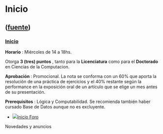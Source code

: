 # Inicio
([fuente](https://campus.exactas.uba.ar/course/view.php?id=1027))
---
### [Inicio](https://campus.exactas.uba.ar/course/view.php?id=1027&section=0)

 **Horario** : Miércoles de 14 a 18hs.

Otorga **3 (tres) puntos** , tanto para la **Licenciatura** como para el
**Doctorado** en Ciencias de la Computacion.

**Aprobación** : Promocional. La nota se conforma con un 60% que aporta la
resolución de una práctica de ejercicios y el 40% restante según la
performance en la exposición oral de un artículo que se elige un mes antes de
su presentación.

**Prerequisitos** : Lógica y Computabilidad. Se recomienda también haber
cursado Base de Datos aunque no es excluyente.

  - [![ ](https://campus.exactas.uba.ar/theme/image.php/aardvark/forum/1524752928/icon)Inicio Foro](https://campus.exactas.uba.ar/mod/forum/view.php?id=53785)

Novedades y anuncios

